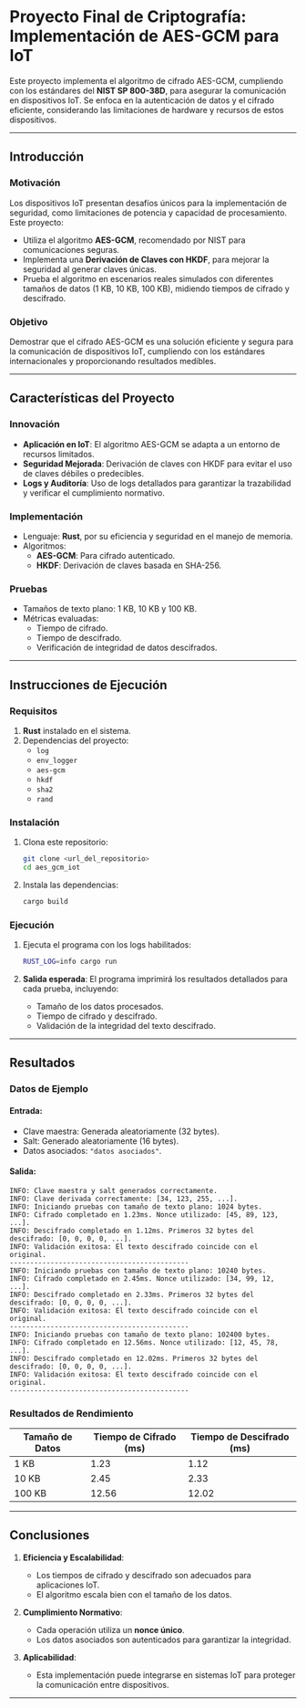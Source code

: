 # Proyecto Final de Criptografía: Implementación de AES-GCM para IoT

Este proyecto implementa el algoritmo de cifrado AES-GCM, cumpliendo con los estándares del **NIST SP 800-38D**, para asegurar la comunicación en dispositivos IoT. Se enfoca en la autenticación de datos y el cifrado eficiente, considerando las limitaciones de hardware y recursos de estos dispositivos.

---


## **Introducción**

### **Motivación**
Los dispositivos IoT presentan desafíos únicos para la implementación de seguridad, como limitaciones de potencia y capacidad de procesamiento. Este proyecto:
- Utiliza el algoritmo **AES-GCM**, recomendado por NIST para comunicaciones seguras.
- Implementa una **Derivación de Claves con HKDF**, para mejorar la seguridad al generar claves únicas.
- Prueba el algoritmo en escenarios reales simulados con diferentes tamaños de datos (1 KB, 10 KB, 100 KB), midiendo tiempos de cifrado y descifrado.

### **Objetivo**
Demostrar que el cifrado AES-GCM es una solución eficiente y segura para la comunicación de dispositivos IoT, cumpliendo con los estándares internacionales y proporcionando resultados medibles.

---

## **Características del Proyecto**

### **Innovación**
- **Aplicación en IoT**: El algoritmo AES-GCM se adapta a un entorno de recursos limitados.
- **Seguridad Mejorada**: Derivación de claves con HKDF para evitar el uso de claves débiles o predecibles.
- **Logs y Auditoría**: Uso de logs detallados para garantizar la trazabilidad y verificar el cumplimiento normativo.

### **Implementación**
- Lenguaje: **Rust**, por su eficiencia y seguridad en el manejo de memoria.
- Algoritmos:
  - **AES-GCM**: Para cifrado autenticado.
  - **HKDF**: Derivación de claves basada en SHA-256.

### **Pruebas**
- Tamaños de texto plano: 1 KB, 10 KB y 100 KB.
- Métricas evaluadas:
  - Tiempo de cifrado.
  - Tiempo de descifrado.
  - Verificación de integridad de datos descifrados.

---

## **Instrucciones de Ejecución**

### **Requisitos**
1. **Rust** instalado en el sistema.
2. Dependencias del proyecto:
   - `log`
   - `env_logger`
   - `aes-gcm`
   - `hkdf`
   - `sha2`
   - `rand`

### **Instalación**
1. Clona este repositorio:
   ```bash
   git clone <url_del_repositorio>
   cd aes_gcm_iot
   ```
2. Instala las dependencias:
   ```bash
   cargo build
   ```

### **Ejecución**
1. Ejecuta el programa con los logs habilitados:
   ```bash
   RUST_LOG=info cargo run
   ```

2. **Salida esperada**:
   El programa imprimirá los resultados detallados para cada prueba, incluyendo:
   - Tamaño de los datos procesados.
   - Tiempo de cifrado y descifrado.
   - Validación de la integridad del texto descifrado.

---

## **Resultados**

### **Datos de Ejemplo**
#### Entrada:
- Clave maestra: Generada aleatoriamente (32 bytes).
- Salt: Generado aleatoriamente (16 bytes).
- Datos asociados: `"datos asociados"`.

#### Salida:
```plaintext
INFO: Clave maestra y salt generados correctamente.
INFO: Clave derivada correctamente: [34, 123, 255, ...].
INFO: Iniciando pruebas con tamaño de texto plano: 1024 bytes.
INFO: Cifrado completado en 1.23ms. Nonce utilizado: [45, 89, 123, ...].
INFO: Descifrado completado en 1.12ms. Primeros 32 bytes del descifrado: [0, 0, 0, 0, ...].
INFO: Validación exitosa: El texto descifrado coincide con el original.
--------------------------------------------
INFO: Iniciando pruebas con tamaño de texto plano: 10240 bytes.
INFO: Cifrado completado en 2.45ms. Nonce utilizado: [34, 99, 12, ...].
INFO: Descifrado completado en 2.33ms. Primeros 32 bytes del descifrado: [0, 0, 0, 0, ...].
INFO: Validación exitosa: El texto descifrado coincide con el original.
--------------------------------------------
INFO: Iniciando pruebas con tamaño de texto plano: 102400 bytes.
INFO: Cifrado completado en 12.56ms. Nonce utilizado: [12, 45, 78, ...].
INFO: Descifrado completado en 12.02ms. Primeros 32 bytes del descifrado: [0, 0, 0, 0, ...].
INFO: Validación exitosa: El texto descifrado coincide con el original.
--------------------------------------------
```

### **Resultados de Rendimiento**

| **Tamaño de Datos** | **Tiempo de Cifrado (ms)** | **Tiempo de Descifrado (ms)** |
|----------------------|----------------------------|--------------------------------|
| 1 KB                | 1.23                       | 1.12                           |
| 10 KB               | 2.45                       | 2.33                           |
| 100 KB              | 12.56                      | 12.02                          |

---

## **Conclusiones**

1. **Eficiencia y Escalabilidad**:
   - Los tiempos de cifrado y descifrado son adecuados para aplicaciones IoT.
   - El algoritmo escala bien con el tamaño de los datos.

2. **Cumplimiento Normativo**:
   - Cada operación utiliza un **nonce único**.
   - Los datos asociados son autenticados para garantizar la integridad.

3. **Aplicabilidad**:
   - Esta implementación puede integrarse en sistemas IoT para proteger la comunicación entre dispositivos.

---
